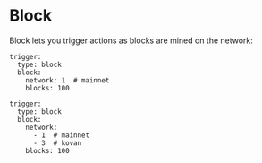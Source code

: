 # Block

Block lets you trigger actions as blocks are mined on the network:

```
trigger:
  type: block
  block:
    network: 1  # mainnet
    blocks: 100

trigger:
  type: block
  block:
    network:
      - 1  # mainnet
      - 3  # kovan
    blocks: 100
```
